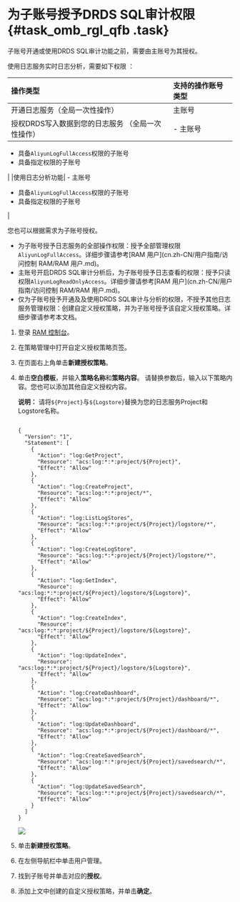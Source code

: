 # 为子账号授予DRDS SQL审计权限 {#task_omb_rgl_qfb .task}

子账号开通或使用DRDS SQL审计功能之前，需要由主账号为其授权。

使用日志服务实时日志分析，需要如下权限 ：

|操作类型|支持的操作账号类型|
|:---|:--------|
|开通日志服务（全局一次性操作）|主账号|
|授权DRDS写入数据到您的日志服务 （全局一次性操作）| -   主账号
-   具备`AliyunLogFullAccess`权限的子账号
-   具备指定权限的子账号

 |
|使用日志分析功能| -   主账号
-   具备`AliyunLogFullAccess`权限的子账号
-   具备指定权限的子账号

 |

您也可以根据需求为子账号授权。

-   为子账号授予日志服务的全部操作权限：授予全部管理权限`AliyunLogFullAccess`。详细步骤请参考[RAM 用户](cn.zh-CN/用户指南/访问控制 RAM/RAM 用户.md)。
-   主账号开启DRDS SQL审计分析后，为子账号授予日志查看的权限：授予只读权限`AliyunLogReadOnlyAccess`。详细步骤请参考[RAM 用户](cn.zh-CN/用户指南/访问控制 RAM/RAM 用户.md)。
-   仅为子账号授予开通及及使用DRDS SQL审计与分析的权限，不授予其他日志服务管理权限：创建自定义授权策略，并为子账号授予该自定义授权策略。详细步骤请参考本文档。

1.  登录 [RAM 控制台](https://ram.console.aliyun.com/)。 
2.  在策略管理中打开自定义授权策略页签。 
3.  在页面右上角单击**新建授权策略**。 
4.  单击**空白模板**，并输入**策略名称**和**策略内容**。 请替换参数后，输入以下策略内容。您也可以添加其他自定义授权内容。

    **说明：** 请将`${Project}`与`${Logstore}`替换为您的日志服务Project和Logstore名称。

    ```
    
    {
      "Version": "1",
      "Statement": [
      	{
          "Action": "log:GetProject",
          "Resource": "acs:log:*:*:project/${Project}",
          "Effect": "Allow"
        },
        {
          "Action": "log:CreateProject",
          "Resource": "acs:log:*:*:project/*",
          "Effect": "Allow"
        },
    	{
          "Action": "log:ListLogStores",
          "Resource": "acs:log:*:*:project/${Project}/logstore/*",
          "Effect": "Allow"
        },
        {
          "Action": "log:CreateLogStore",
          "Resource": "acs:log:*:*:project/${Project}/logstore/*",
          "Effect": "Allow"
        },
    	{
          "Action": "log:GetIndex",
          "Resource": "acs:log:*:*:project/${Project}/logstore/${Logstore}",
          "Effect": "Allow"
        },
        {
          "Action": "log:CreateIndex",
          "Resource": "acs:log:*:*:project/${Project}/logstore/${Logstore}",
          "Effect": "Allow"
        },
        {
          "Action": "log:UpdateIndex",
          "Resource": "acs:log:*:*:project/${Project}/logstore/${Logstore}",
          "Effect": "Allow"
        },
        {
          "Action": "log:CreateDashboard",
          "Resource": "acs:log:*:*:project/${Project}/dashboard/*",
          "Effect": "Allow"
        },
    	{
          "Action": "log:UpdateDashboard",
          "Resource": "acs:log:*:*:project/${Project}/dashboard/*",
          "Effect": "Allow"
        },
    	{
          "Action": "log:CreateSavedSearch",
          "Resource": "acs:log:*:*:project/${Project}/savedsearch/*",
          "Effect": "Allow"
        },
    	{
          "Action": "log:UpdateSavedSearch",
          "Resource": "acs:log:*:*:project/${Project}/savedsearch/*",
          "Effect": "Allow"
        }
      ]
    }
    ```

    ![](http://static-aliyun-doc.oss-cn-hangzhou.aliyuncs.com/assets/img/40744/154099285421230_zh-CN.png)

5.  单击**新建授权策略**。 
6.  在左侧导航栏中单击用户管理。 
7.  找到子账号并单击对应的**授权**。 
8.  添加上文中创建的自定义授权策略，并单击**确定**。 

